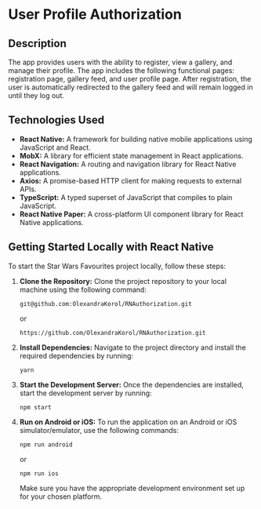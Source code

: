 # User Profile Authorization

## Description

The app provides users with the ability to register, view a gallery, and manage their profile. The app includes the following functional pages: registration page, gallery feed, and user profile page. After registration, the user is automatically redirected to the gallery feed and will remain logged in until they log out.

## Technologies Used

- **React Native:** A framework for building native mobile applications using JavaScript and React.
- **MobX:** A library for efficient state management in React applications.
- **React Navigation:** A routing and navigation library for React Native applications.
- **Axios:** A promise-based HTTP client for making requests to external APIs.
- **TypeScript:** A typed superset of JavaScript that compiles to plain JavaScript.
- **React Native Paper:** A cross-platform UI component library for React Native applications.

## Getting Started Locally with React Native

To start the Star Wars Favourites project locally, follow these steps:

1. **Clone the Repository:** Clone the project repository to your local machine using the following command:

   ```
   git@github.com:OlexandraKorol/RNAuthorization.git
   ```

   or

   ```
   https://github.com/OlexandraKorol/RNAuthorization.git
   ```

2. **Install Dependencies:** Navigate to the project directory and install the required dependencies by running:
   ```
   yarn
   ```
3. **Start the Development Server:** Once the dependencies are installed, start the development server by running:
   ```
   npm start
   ```
4. **Run on Android or iOS:** To run the application on an Android or iOS simulator/emulator, use the following commands:
   ```
   npm run android
   ```
   or
   ```
   npm run ios
   ```
   Make sure you have the appropriate development environment set up for your chosen platform.
